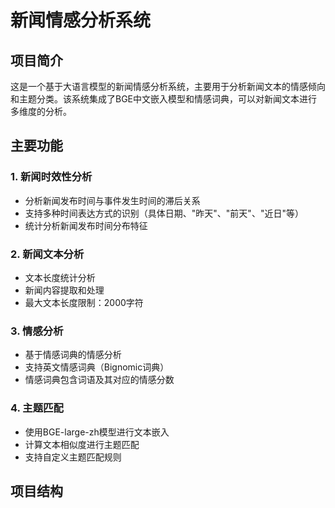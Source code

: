 # 新闻情感分析系统

## 项目简介
这是一个基于大语言模型的新闻情感分析系统，主要用于分析新闻文本的情感倾向和主题分类。该系统集成了BGE中文嵌入模型和情感词典，可以对新闻文本进行多维度的分析。

## 主要功能

### 1. 新闻时效性分析
- 分析新闻发布时间与事件发生时间的滞后关系
- 支持多种时间表达方式的识别（具体日期、"昨天"、"前天"、"近日"等）
- 统计分析新闻发布时间分布特征

### 2. 新闻文本分析
- 文本长度统计分析
- 新闻内容提取和处理
- 最大文本长度限制：2000字符

### 3. 情感分析
- 基于情感词典的情感分析
- 支持英文情感词典（Bignomic词典）
- 情感词典包含词语及其对应的情感分数

### 4. 主题匹配
- 使用BGE-large-zh模型进行文本嵌入
- 计算文本相似度进行主题匹配
- 支持自定义主题匹配规则

## 项目结构 